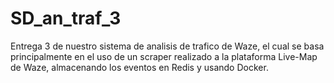 # SD_an_traf_3
Entrega 3 de nuestro sistema de analisis de trafico de Waze, el cual se basa principalmente en el uso de un scraper realizado a la plataforma Live-Map de Waze, almacenando los eventos en Redis y usando Docker.
